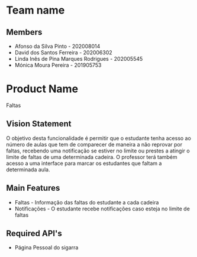 # Team name

## Members

- Afonso da Silva Pinto - 202008014
- David dos Santos Ferreira - 202006302
- Linda Inês de Pina Marques Rodrigues - 202005545
- Mónica Moura Pereira - 201905753

# Product Name
Faltas

## Vision Statement
O objetivo desta funcionalidade é permitir que o estudante tenha acesso ao número de aulas que tem de comparecer de maneira a não reprovar por faltas, recebendo uma notificação se estiver no limite ou prestes a atingir o limite de faltas de uma determinada cadeira.
O professor terá também acesso a uma interface para marcar os estudantes que faltam a determinada aula.

## Main Features
 - Faltas - Informação das faltas do estudante a cada cadeira
 - Notificações - O estudante recebe notificações caso esteja no limite de faltas

## Required API's
- Página Pessoal do sigarra
